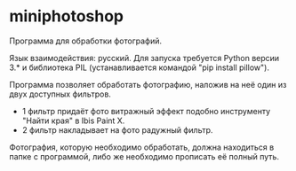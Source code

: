 # miniphotoshop
Программа для обработки фотографий.

Язык взаимодействия: русский. Для запуска требуется Python версии 3.* и библиотека PIL (устанавливается командой "pip install pillow").

Программа позволяет обработать фотографию, наложив на неё один из двух доступных фильтров.
- 1 фильтр придаёт фото витражный эффект подобно инструменту "Найти края" в Ibis Paint X.
- 2 фильтр накладывает на фото радужный фильтр.

Фотография, которую необходимо обработать, должна находиться в папке с программой, либо же необходимо прописать её полный путь.
